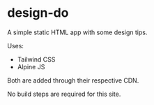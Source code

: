 # design-do

A simple static HTML app with some design tips.

Uses:
- Tailwind CSS
- Alpine JS

Both are added through their respective CDN.

No build steps are required for this site.
